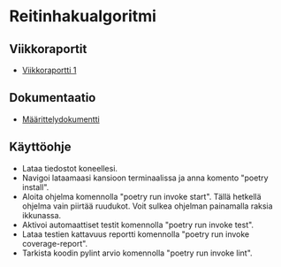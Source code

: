 # Reitinhakualgoritmi
## Viikkoraportit
- [Viikkoraportti 1](https://github.com/AnttiVainikka/tiralabra/blob/main/dokumentointi/viikkoraportit/viikkoraportti1.md)
## Dokumentaatio
- [Määrittelydokumentti](https://github.com/AnttiVainikka/tiralabra/blob/main/dokumentointi/maarittelydokumentti.md)
## Käyttöohje
- Lataa tiedostot koneellesi.
- Navigoi lataamaasi kansioon terminaalissa ja anna komento "poetry install".
- Aloita ohjelma komennolla "poetry run invoke start". Tällä hetkellä ohjelma vain piirtää ruudukot. Voit sulkea ohjelman painamalla raksia ikkunassa.
- Aktivoi automaattiset testit komennolla "poetry run invoke test".
- Lataa testien kattavuus reportti komennolla "poetry run invoke coverage-report".
- Tarkista koodin pylint arvio komennolla "poetry run invoke lint".
